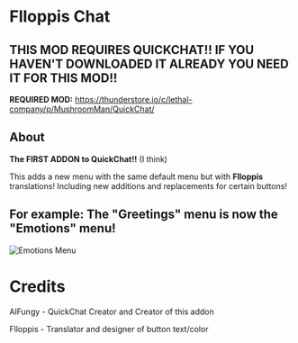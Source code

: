 # Flloppis Chat

## THIS MOD REQUIRES QUICKCHAT!! IF YOU HAVEN'T DOWNLOADED IT ALREADY YOU NEED IT FOR THIS MOD!!
**REQUIRED MOD:** https://thunderstore.io/c/lethal-company/p/MushroomMan/QuickChat/

## About
**The FIRST ADDON to QuickChat!!** (I think)

This adds a new menu with the same default menu but with **Flloppis** translations! Including new additions and replacements for certain buttons!

## For example: The "Greetings" menu is now the "Emotions" menu!
![Emotions Menu](https://i.imgur.com/6o6Ngwm.png)

# Credits

AlFungy - QuickChat Creator and Creator of this addon

Flloppis - Translator and designer of button text/color